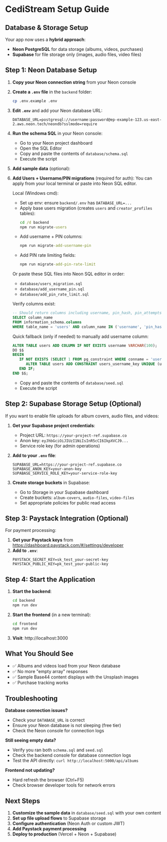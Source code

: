 # CediStream Setup Guide

## Database & Storage Setup

Your app now uses a **hybrid approach**:
- **Neon PostgreSQL** for data storage (albums, videos, purchases)
- **Supabase** for file storage only (images, audio files, video files)

## Step 1: Neon Database Setup

1. **Copy your Neon connection string** from your Neon console
2. **Create a `.env` file** in the `backend` folder:
   ```bash
   cp .env.example .env
   ```
3. **Edit `.env`** and add your Neon database URL:
   ```
   DATABASE_URL=postgresql://username:password@ep-example-123.us-east-2.aws.neon.tech/neondb?sslmode=require
   ```

4. **Run the schema SQL** in your Neon console:
   - Go to your Neon project dashboard
   - Open the SQL Editor
   - Copy and paste the contents of `database/schema.sql`
   - Execute the script

5. **Add sample data** (optional):
6. **Add Users + Username/PIN migrations** (required for auth):
    You can apply from your local terminal or paste into Neon SQL editor.

    Local (Windows cmd):

    - Set up env: ensure `backend/.env` has `DATABASE_URL=...`
    - Apply base users migration (creates `users` and `creator_profiles` tables):
       ```cmd
       cd /d backend
       npm run migrate-users
       ```
    - Add username + PIN columns:
       ```cmd
       npm run migrate-add-username-pin
       ```
    - Add PIN rate limiting fields:
       ```cmd
       npm run migrate-add-pin-rate-limit
       ```

    Or paste these SQL files into Neon SQL editor in order:
    - `database/users_migration.sql`
    - `database/add_username_pin.sql`
    - `database/add_pin_rate_limit.sql`

    Verify columns exist:
    ```sql
    -- Should return columns including username, pin_hash, pin_attempts, pin_lock_until
    SELECT column_name
    FROM information_schema.columns
    WHERE table_name = 'users' AND column_name IN ('username', 'pin_hash', 'pin_attempts', 'pin_lock_until');
    ```

    Quick fallback (only if needed) to manually add username column:
    ```sql
    ALTER TABLE users ADD COLUMN IF NOT EXISTS username VARCHAR(100);
    DO $$
    BEGIN
       IF NOT EXISTS (SELECT 1 FROM pg_constraint WHERE conname = 'users_username_key') THEN
          ALTER TABLE users ADD CONSTRAINT users_username_key UNIQUE (username);
       END IF;
    END $$;
    ```

   - Copy and paste the contents of `database/seed.sql`
   - Execute the script

## Step 2: Supabase Storage Setup (Optional)

If you want to enable file uploads for album covers, audio files, and videos:

1. **Get your Supabase project credentials**:
   - Project URL: `https://your-project-ref.supabase.co`
   - Anon key: `eyJhbGciOiJIUzI1NiIsInR5cCI6IkpXVCJ9...`
   - Service role key (for admin operations)

2. **Add to your `.env` file**:
   ```
   SUPABASE_URL=https://your-project-ref.supabase.co
   SUPABASE_ANON_KEY=your-anon-key
   SUPABASE_SERVICE_ROLE_KEY=your-service-role-key
   ```

3. **Create storage buckets** in Supabase:
   - Go to Storage in your Supabase dashboard
   - Create buckets: `album-covers`, `audio-files`, `video-files`
   - Set appropriate policies for public read access

## Step 3: Paystack Integration (Optional)

For payment processing:

1. **Get your Paystack keys** from https://dashboard.paystack.com/#/settings/developer
2. **Add to `.env`**:
   ```
   PAYSTACK_SECRET_KEY=sk_test_your-secret-key
   PAYSTACK_PUBLIC_KEY=pk_test_your-public-key
   ```

## Step 4: Start the Application

1. **Start the backend**:
   ```bash
   cd backend
   npm run dev
   ```

2. **Start the frontend** (in a new terminal):
   ```bash
   cd frontend
   npm run dev
   ```

3. **Visit**: http://localhost:3000

## What You Should See

- ✅ Albums and videos load from your Neon database
- ✅ No more "empty array" responses
- ✅ Sample Base44 content displays with the Unsplash images
- ✅ Purchase tracking works

## Troubleshooting

**Database connection issues?**
- Check your `DATABASE_URL` is correct
- Ensure your Neon database is not sleeping (free tier)
- Check the Neon console for connection logs

**Still seeing empty data?**
- Verify you ran both `schema.sql` and `seed.sql`
- Check the backend console for database connection logs
- Test the API directly: `curl http://localhost:5000/api/albums`

**Frontend not updating?**
- Hard refresh the browser (Ctrl+F5)
- Check browser developer tools for network errors

## Next Steps

1. **Customize the sample data** in `database/seed.sql` with your own content
2. **Set up file upload flows** to Supabase storage
3. **Configure authentication** (Neon Auth or custom JWT)
4. **Add Paystack payment processing**
5. **Deploy to production** (Vercel + Neon + Supabase)